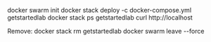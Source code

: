 docker swarm init
docker stack deploy -c docker-compose.yml getstartedlab
docker stack ps getstartedlab
curl http://localhost

Remove:
docker stack rm getstartedlab
docker swarm leave --force
